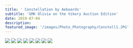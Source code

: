 ```yaml
---
title: ' Constellation by Aeboards'
subtitle: 'GMK Olivia on the Vikery Auction Edition'
date: 2019-07-04
description: 
featured_image: '/images/Photo_Photography/Constell1.JPG'
---
```



<div class="gallery" data-columns="2">
    <img src="/images/Photo_Photography/Constell1.JPG">
    <img src="/images/Photo_Photography/Constell2.JPG">
    <img src="/images/Photo_Photography/Constell3.JPG">
    <img src="/images/Photo_Photography/Constell5a.JPG">
    <img src="/images/Photo_Photography/Constell6.JPG">
    <img src="/images/Photo_Photography/Constell7.JPG">
    <img src="/images/Photo_Photography/Constell8.JPG">
    <img src="/images/Photo_Photography/Constell9.JPG">
</div>